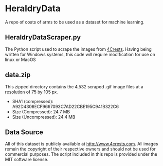 # HeraldryData
 A repo of coats of arms to be used as a dataset for machine learning.
 
## HeraldryDataScraper.py
 The Python script used to scrape the images from [4Crests](http://www.4crests.com).
 Having being written for Windows systems, this code will require modification for use on linux or MacOS

## data.zip
 This zipped directory contains the 4,532 scraped .gif image files at a resolution of 75 by 105 px.
 
 - SHA1 (compressed): A92D4308ECF9697093C7AD22CBE195C941B322C6
 - Size (Compressed): 24.7 MB
 - Size (Uncompressed): 24.4 MB
 
## Data Source
 All of this dataset is publicly available at http://www.4crests.com. All images remain the
 copyright of their respective owners and should not be used for commercial purposes. The script
 included in this repo is provided under the MIT software license.

